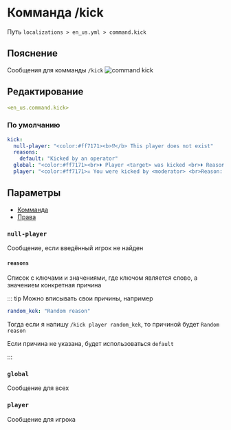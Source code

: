 # Комманда /kick
Путь `localizations > en_us.yml > command.kick`

## Пояснение
Сообщения для комманды `/kick`
![command kick](/commandkick.png)

## Редактирование
```yaml
<en_us.command.kick>
```

### По умолчанию
```yaml
kick:
  null-player: "<color:#ff7171><b>⁉</b> This player does not exist"
  reasons:
    default: "Kicked by an operator"
  global: "<color:#ff7171><br>⏵ Player <target> was kicked <br>⏵ Reason: <message> <br>⏵ Moderator: <display_name><br>"
  player: "<color:#ff7171>☠ You were kicked by <moderator> <br>Reason: <message>"
```

## Параметры

- [Комманда](/docs/command/kick/)
- [Права](/docs/permission/command/kick/)

### `null-player`

Сообщение, если введённый игрок не найден

#### `reasons`

Список с ключами и значениями, где ключом является слово, а значением конкретная причина

::: tip Можно вписывать свои причины, например
```yaml
random_kek: "Random reason"
```
Тогда если я напишу `/kick player random_kek`, то причиной будет `Random reason`

Если причина не указана, будет использоваться `default`

:::

### `global`

Сообщение для всех

### `player`

Сообщение для игрока

